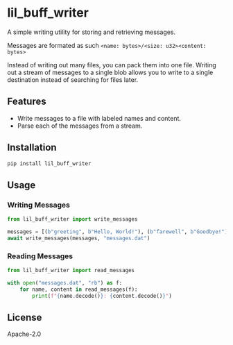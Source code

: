# lil_buff_writer

A simple writing utility for storing and retrieving messages.

Messages are formated as such `<name: bytes>/<size: u32><content: bytes>`

Instead of writing out many files, you can pack them into one file.
Writing out a stream of messages to a single blob allows you to write to a single destination instead of searching for files later.


## Features
- Write messages to a file with labeled names and content.
- Parse each of the messages from a stream.

## Installation
```sh
pip install lil_buff_writer
```

## Usage

### Writing Messages

```python
from lil_buff_writer import write_messages

messages = [(b"greeting", b"Hello, World!"), (b"farewell", b"Goodbye!")]
await write_messages(messages, "messages.dat")
```

### Reading Messages

```python
from lil_buff_writer import read_messages

with open("messages.dat", "rb") as f:
    for name, content in read_messages(f):
        print(f"{name.decode()}: {content.decode()}")
```

## License
Apache-2.0